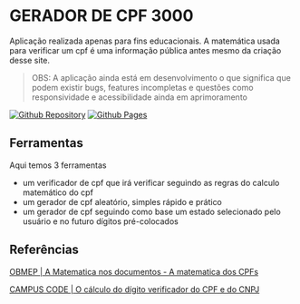 # GERADOR DE CPF 3000

Aplicação realizada apenas para fins educacionais. A matemática usada para verificar um cpf é uma informação pública antes mesmo da criação desse site.

> OBS: A aplicação ainda está em desenvolvimento o que significa que podem existir bugs, features incompletas e questões como responsividade e acessibilidade ainda em aprimoramento

[![Github Repository](https://img.shields.io/badge/GitHub-100000?style=for-the-badge&logo=github&logoColor=white)](https://github.com/IanSantosOS/gerador-cpf-3000)
[![Github Pages](https://img.shields.io/badge/GitHub%20Pages-222222?style=for-the-badge&logo=GitHub%20Pages&logoColor=white)](https://iansantosos.github.io/gerador-cpf-3000)

## Ferramentas

Aqui temos 3 ferramentas

- um verificador de cpf que irá verificar seguindo as regras do calculo matemático do cpf
- um gerador de cpf aleatório, simples rápido e prático
- um gerador de cpf seguindo como base um estado selecionado pelo usuário e no futuro dígitos pré-colocados

## Referências

[OBMEP | A Matematica nos documentos - A matematica dos CPFs](https://clubes.obmep.org.br/blog/a-matematica-nos-documentos-a-matematica-dos-cpfs/)

[CAMPUS CODE | O cálculo do dígito verificador do CPF e do CNPJ](https://www.campuscode.com.br/conteudos/o-calculo-do-digito-verificador-do-cpf-e-do-cnpj)